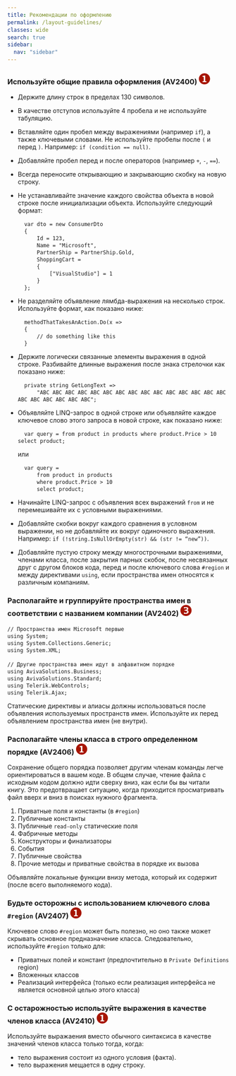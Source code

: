 ```yaml
---
title: Рекомендации по оформлению
permalink: /layout-guidelines/
classes: wide
search: true
sidebar:
  nav: "sidebar"
---
```


### <a name="av2400"></a> Используйте общие правила оформления (AV2400) ![](/assets/images/1.png)

- Держите длину строк в пределах 130 символов.

- В качестве отступов используйте 4 пробела и не используйте табуляцию.

- Вставляйте один пробел между выражениями (например `if`), а также ключевыми словами. Не используйте пробелы после `(` и перед `)`. Например: `if (condition == null)`.

- Добавляйте пробел перед и после операторов (например `+`, `-`, `==`).

- Всегда переносите открывающию и закрывающию скобку на новую строку.

- Не устанавливайте значение каждого свойства объекта в новой строке после инициализации объекта. Используйте следующий формат: 

		var dto = new ConsumerDto
		{
			Id = 123,
			Name = "Microsoft",
			PartnerShip = PartnerShip.Gold,
			ShoppingCart =
			{
				["VisualStudio"] = 1
			}
		};

- Не разделяйте объявление лямбда-выражения на несколько строк. Используйте формат, как показано ниже:

		methodThatTakesAnAction.Do(x =>
		{ 
			// do something like this 
		}

- Держите логически связанные элементы выражения в одной строке. Разбивайте длинные выражения после знака стрелочки как показано ниже:

		private string GetLongText =>
			"ABC ABC ABC ABC ABC ABC ABC ABC ABC ABC ABC ABC ABC ABC ABC ABC ABC ABC ABC ABC ABC";

- Объявляйте LINQ-запрос в одной строке или объявляйте каждое ключевое слово этого запроса в новой строке, как показано ниже:

		var query = from product in products where product.Price > 10 select product;

  	или

		var query =  
		    from product in products  
		    where product.Price > 10  
		    select product;

- Начинайте LINQ-запрос с объявления всех выражений `from` и не перемешивайте их с условными выражениями.

- Добавляйте скобки вокруг каждого сравнения в условном выражении, но не добавляйте их вокруг одиночного выражения. Например: `if (!string.IsNullOrEmpty(str) && (str != “new”))`.

- Добавляйте пустую строку между многострочными выражениями, членами класса, после закрытия парных скобок, после несвязанных друг с другом блоков кода, перед и после ключевого слова `#region` и между директивами `using`, если пространства имен относятся к различным компаниям.

### <a name="av2402"></a> Располагайте и группируйте пространства имен в соответствии с названием компании (AV2402) ![](/assets/images/3.png)

	// Пространства имен Microsoft первые
	using System;
	using System.Collections.Generic;
	using System.XML;
	
	// Другие пространства имен идут в алфавитном порядке
	using AvivaSolutions.Business;
	using AvivaSolutions.Standard;
	using Telerik.WebControls;
	using Telerik.Ajax;

Статические директивы и алиасы должны использоваться после объявления используемых пространств имен.
Используйте их перед объявлением пространства имен (не внутри).

### <a name="av2406"></a> Располагайте члены класса в строго определенном порядке (AV2406) ![](/assets/images/1.png)
Сохранение общего порядка позволяет другим членам команды легче ориентироваться в вашем коде. В общем случае, чтение файла с исходным кодом должно идти сверху вниз, как если бы вы читали книгу. Это предотвращает ситуацию, когда приходится просматривать файл вверх и вниз в поисках нужного фрагмента.

1. Приватные поля и константы (в `#region`)
2. Публичные константы
3. Публичные `read-only` статические поля
4. Фабричные методы
5. Конструкторы и финализаторы
6. События
7. Публичные свойства
8. Прочие методы и приватные свойства в порядке их вызова

Объявляйте локальные функции внизу метода, который их содержит (после всего выполняемого кода).

### <a name="av2407"></a> Будьте осторожны с использованием ключевого слова `#region` (AV2407) ![](/assets/images/1.png)
Ключевое слово `#region` может быть полезно, но оно также может скрывать основное предназначение класса. Следовательно, используйте `#region` только для:

- Приватных полей и констант (предпочтительно в `Private Definitions` region)
- Вложенных классов
- Реализаций интерфейса (только если реализация интерфейса не является основной целью этого класса)

### <a name="av2410"></a> С остарожностью используйте выражения в качестве членов класса (AV2410) ![](/assets/images/1.png)
Используйте выражаения вместо обычного синтаксиса в качестве значений членов класса только тогда, когда:

- тело выражения состоит из одного условия (факта).
- тело выражения мещается в одну строку.
